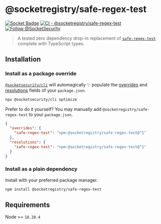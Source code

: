 # @socketregistry/safe-regex-test

[![Socket Badge](https://socket.dev/api/badge/npm/package/@socketregistry/safe-regex-test)](https://socket.dev/npm/package/@socketregistry/safe-regex-test)
[![CI - @socketregistry/safe-regex-test](https://github.com/SocketDev/socket-registry-js/actions/workflows/test.yml/badge.svg)](https://github.com/SocketDev/socket-registry-js/actions/workflows/test.yml)
[![Follow @SocketSecurity](https://img.shields.io/twitter/follow/SocketSecurity?style=social)](https://twitter.com/SocketSecurity)

> A tested zero dependency drop-in replacement of
> [`safe-regex-test`](https://www.npmjs.com/package/safe-regex-test) complete
> with TypeScript types.

## Installation

### Install as a package override

[`@socketsecurity/cli`](https://www.npmjs.com/package/@socketsecurity/cli) will
automagically :sparkles: populate the
[overrides](https://docs.npmjs.com/cli/v9/configuring-npm/package-json#overrides)
and [resolutions](https://yarnpkg.com/configuration/manifest#resolutions) fields
of your `package.json`.

```sh
npx @socketsecurity/cli optimize
```

Prefer to do it yourself? You may manually add `@socketregistry/safe-regex-test`
to your `package.json`.

```json
{
  "overrides": {
    "safe-regex-test": "npm:@socketregistry/safe-regex-test@^1"
  },
  "resolutions": {
    "safe-regex-test": "npm:@socketregistry/safe-regex-test@^1"
  }
}
```

### Install as a plain dependency

Install with your preferred package manager.

```sh
npm install @socketregistry/safe-regex-test
```

## Requirements

Node >= `18.20.4`
